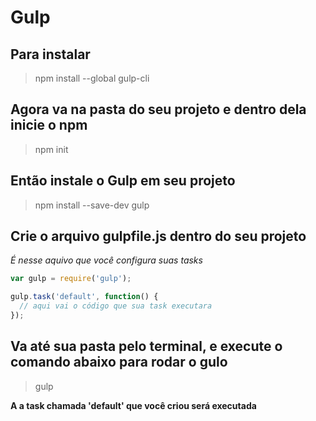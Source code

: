 # Gulp

## Para instalar
> npm install --global gulp-cli

## Agora va na pasta do seu projeto e dentro dela inicie o npm
> npm init

## Então instale o Gulp em seu projeto
> npm install --save-dev gulp

## Crie o arquivo gulpfile.js dentro do seu projeto
*É nesse aquivo que você configura suas tasks*

```javascript
var gulp = require('gulp');

gulp.task('default', function() {
  // aqui vai o código que sua task executara
});
```

## Va até sua pasta pelo terminal, e execute o comando abaixo para rodar o gulo
> gulp

**A a task chamada 'default' que você criou será executada**

